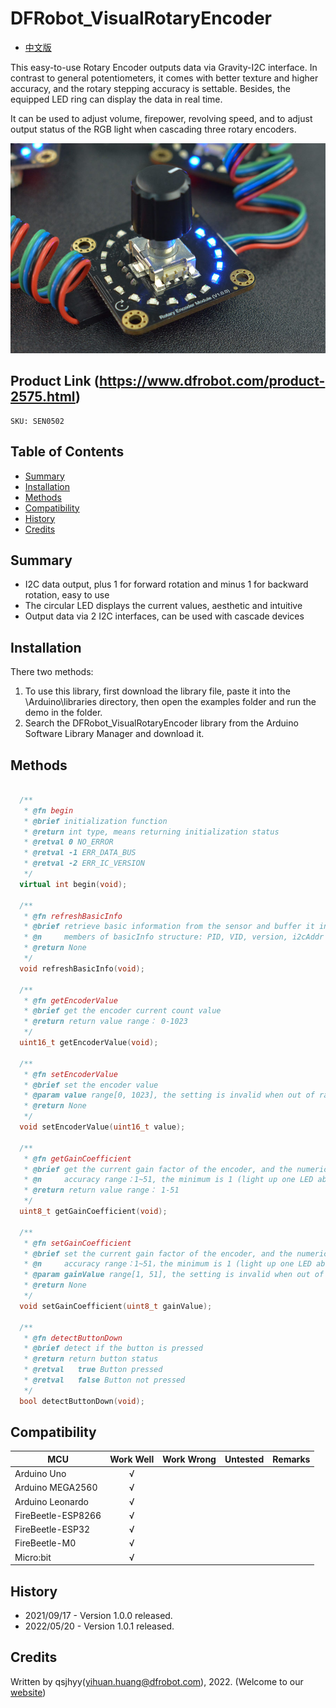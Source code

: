 # DFRobot_VisualRotaryEncoder
* [中文版](./README_CN.md)

This easy-to-use Rotary Encoder outputs data via Gravity-I2C interface. In contrast to general potentiometers, it comes with better texture and higher accuracy, and the rotary stepping accuracy is settable. Besides, the equipped LED ring can display the data in real time.

It can be used to adjust volume, firepower, revolving speed, and to adjust output status of the RGB light when cascading three rotary encoders.

![Product Photo Show](./resources/images/VisualRotaryEncoder.png)


## Product Link (https://www.dfrobot.com/product-2575.html)
    SKU: SEN0502


## Table of Contents

* [Summary](#summary)
* [Installation](#installation)
* [Methods](#methods)
* [Compatibility](#compatibility)
* [History](#history)
* [Credits](#credits)


## Summary

* I2C data output, plus 1 for forward rotation and minus 1 for backward rotation, easy to use <br>
* The circular LED displays the current values, aesthetic and intuitive <br>
* Output data via 2 I2C interfaces, can be used with cascade devices <br>


## Installation

There two methods:

1. To use this library, first download the library file, paste it into the \Arduino\libraries directory, then open the examples folder and run the demo in the folder.
2. Search the DFRobot_VisualRotaryEncoder library from the Arduino Software Library Manager and download it.


## Methods

```C++

  /**
   * @fn begin
   * @brief initialization function
   * @return int type, means returning initialization status
   * @retval 0 NO_ERROR
   * @retval -1 ERR_DATA_BUS
   * @retval -2 ERR_IC_VERSION
   */
  virtual int begin(void);

  /**
   * @fn refreshBasicInfo
   * @brief retrieve basic information from the sensor and buffer it into basicInfo, the structure that stores information
   * @n     members of basicInfo structure: PID, VID, version, i2cAddr
   * @return None
   */
  void refreshBasicInfo(void);

  /**
   * @fn getEncoderValue
   * @brief get the encoder current count value
   * @return return value range： 0-1023
   */
  uint16_t getEncoderValue(void);

  /**
   * @fn setEncoderValue
   * @brief set the encoder value
   * @param value range[0, 1023], the setting is invalid when out of range
   * @return None
   */
  void setEncoderValue(uint16_t value);

  /**
   * @fn getGainCoefficient
   * @brief get the current gain factor of the encoder, and the numerical accuracy of turning one step 
   * @n     accuracy range：1~51, the minimum is 1 (light up one LED about every 2.5 turns), the maximum is 51 (light up one LED every one step rotation)
   * @return return value range： 1-51
   */
  uint8_t getGainCoefficient(void);

  /**
   * @fn setGainCoefficient
   * @brief set the current gain factor of the encoder, and the numerical accuracy of turning one step 
   * @n     accuracy range：1~51，the minimum is 1 (light up one LED about every 2.5 turns), the maximum is 51 (light up one LED every one step rotation)
   * @param gainValue range[1, 51], the setting is invalid when out of range
   * @return None
   */
  void setGainCoefficient(uint8_t gainValue);

  /**
   * @fn detectButtonDown
   * @brief detect if the button is pressed
   * @return return button status
   * @retval   true Button pressed
   * @retval   false Button not pressed
   */
  bool detectButtonDown(void);

```


## Compatibility

MCU                | Work Well    | Work Wrong   | Untested    | Remarks
------------------ | :----------: | :----------: | :---------: | :----:
Arduino Uno        |      √       |              |             |
Arduino MEGA2560   |      √       |              |             |
Arduino Leonardo   |      √       |              |             |
FireBeetle-ESP8266 |      √       |              |             |
FireBeetle-ESP32   |      √       |              |             |
FireBeetle-M0      |      √       |              |             |
Micro:bit          |      √       |              |             |


## History

- 2021/09/17 - Version 1.0.0 released.
- 2022/05/20 - Version 1.0.1 released.


## Credits

Written by qsjhyy(yihuan.huang@dfrobot.com), 2022. (Welcome to our [website](https://www.dfrobot.com/))

